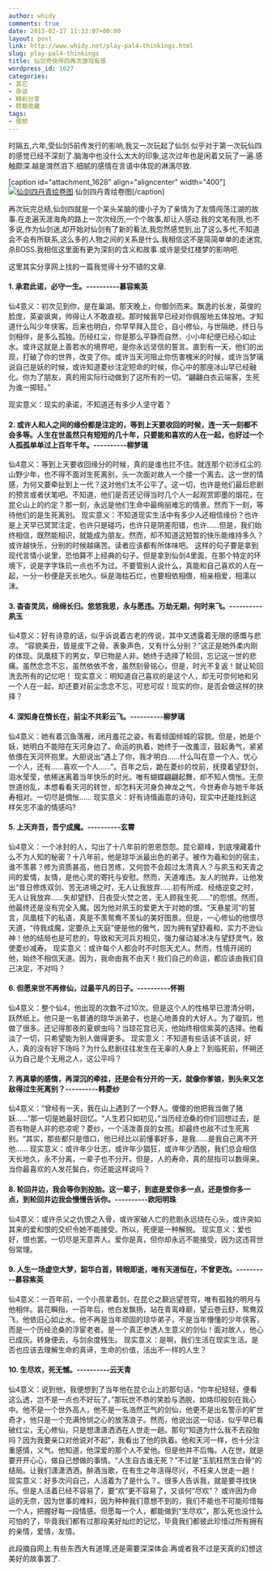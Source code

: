 ```yaml
---
author: whidy
comments: true
date: 2013-02-17 11:33:07+00:00
layout: post
link: http://www.whidy.net/play-pal4-thinkings.html
slug: play-pal4-thinkings
title: 仙剑奇侠传四再次游戏有感
wordpress_id: 1627
categories:
- 其它
- 杂谈
- 精彩分享
- 转载收藏
tags:
- 感想
---
```


时隔五,六年,受仙剑5前传发行的影响,我又一次玩起了仙剑.似乎对于第一次玩仙四的感觉已经不深刻了.脑海中也没什么太大的印象,这次过年也是闲着又玩了一遍.感触颇深.越是潸然泪下.细腻的感情在言语中体现的淋漓尽致.

[caption id="attachment_1628" align="aligncenter" width="400"][![仙剑四丹青绘卷图](http://www.whidy.net/wp-content/uploads/2013/02/pal4-400x300.jpg)](http://www.whidy.net/wp-content/uploads/2013/02/pal4.jpg) 仙剑四丹青绘卷图[/caption]

再次玩完总结,仙剑四就是一个呆头呆脑的傻小子为了亲情为了友情闯荡江湖的故事.在走遍天涯海角的路上一次次经历,一个个故事,却让人感动.我的文笔有限,也不多说,作为仙剑迷,却开始对仙剑有了新的看法,我忽然感觉到,出了这么多代,不知道会不会有所联系,这么多的人物之间的关系是什么.我相信这不是简简单单的走迷宫,杀BOSS.我相信这里面有更为深刻的含义和故事.或许是受红楼梦的影响吧.

这里其实分享网上找的一篇我觉得十分不错的文章.


#### 1. 承君此诺，必守一生。----------慕容紫英


仙4意义：初次见到你，是在巢湖。那天晚上，你御剑而来。飘逸的长发，英俊的脸庞，英姿飒爽，帅得让人不敢直视。那时候我早已经对你佩服地五体投地。才知道什么叫少年侠客。后来也明白，你早早拜入昆仑，自小修仙，与世隔绝，终日与剑相伴，是多么孤独。历经红尘，你是那么平静而自然，小小年纪便已经心如止水。或许这就是上善若水的境界吧，是你永远坚信的誓言。直到有一天，他们的出现，打破了你的世界，改变了你。或许当天河阻止你伤害槐米的时候，或许当梦璃说自己是妖的时候，或许知道菱纱注定短命的时候，你心中的那座冰山早已经融化。你为了朋友，真的用实际行动做到了这所有的一切。“翩翩白衣云端客，生死为谁一掷轻。”

现实意义：现实的承诺，不知道还有多少人坚守着？<!-- more -->


#### 2. 或许人和人之间的缘份都是注定的，等到上天要收回的时候，连一天一刻都不会多等。人生在世虽然只有短短的几十年，只要能和喜欢的人在一起，也好过一个人孤孤单单过上百年千年。----------柳梦璃


仙4意义：等到上天要收回缘分的时候，真的是谁也拦不住。就连那个初涉红尘的山野少年，也不得不面对生死离别，头一次面对故人一个接一个离去。这一世的情感，为何又要牵扯到上一代？这对他们太不公平了。这一切，也许是他们最后悲剧的预言或者伏笔吧。不知道，他们是否还记得当时几个人一起观赏即墨的烟花，在昆仑山上的约定？那一刻，永远是他们生命中最绚丽难忘的情景。然而下一刻，等待他们的是生死离别。
现实意义：不知道现实生活中有多少人还相信缘份？也许是上天早已冥冥注定，也许只是碰巧，也许只是阴差阳错，也许……但是，我们始终相信，既然能相识，就能成为朋友。然而，却不知道这短暂的快乐能维持多久？或许越快乐，分别的时候越痛苦。读者应该都有所体味吧。 这样的句子要是拿到现代言情小说里，恐怕算不上经典的句子。但是拿到仙剑4里面，在那个特定的环境下，说是字字珠玑一点也不为过。不要管别人说什么，真能和自己喜欢的人在一起，一分一秒便是天长地久。纵是海枯石烂，也要相依相偎，相亲相爱，相濡以沫。


#### 3. 杳杳灵凤，绵绵长归。悠悠我思，永与愿违。万劫无期，何时来飞。----------夙玉


仙4意义：好有诗意的话，似乎诉说着古老的传说，其中又透露着无限的感慨与悲凉。 “容貌美丑，皆是皮下之骨。表象声色，又有什么分别？”这正是她外柔内刚的体现。凤凰枝下的男女，早已物是人非。她终于选择了轮回，忘记这一世的悲痛。虽然念念不忘，虽然依依不舍，虽然刻骨铭心，但是，时光不复返！就让轮回洗去所有的记忆吧！
现实意义：明知道自己喜欢的是这个人，却无可奈何地和另一个人在一起，却还要对前尘念念不忘，可悲可叹！现实的你，是否会做这样的抉择？


#### 4. 深知身在情长在，前尘不共彩云飞。----------柳梦璃


仙4意义：她有着沉鱼落雁，闭月羞花之姿，有着倾国倾城的容貌。但是，她是个妖，她明白不能陪在天河身边了。命运的执着，她终于一改羞涩，鼓起勇气，紧紧依偎在天河怀抱里。大胆说出“遇上了你，我才明白……什么叫在意一个人、忧心一个人，还有……喜欢一个人……”。百年之后，跪在菱纱的坟前，抚摸着望舒剑，泪水莹莹，依稀迷离着当年快乐的时光。唯有蝴蝶翩翩起舞，却不知人惆怅。无奈世道纷乱，本想看看天河的转世，却怎料天河身负神龙之气，今世寿命与她千年妖寿相对。一切尽是惆怅……
现实意义：好有诗情画意的诗句，现实中还能找到这样矢志不渝的情感吗?


#### 5. 上天弃吾，吾宁成魔。----------玄霄


仙4意义：一个冰封的人，勾出了十八年前的恩恩怨怨。昆仑巅峰，到底埋藏着什么不为人知的秘密？十八年前，他是琼华派最出色的弟子。被作为羲和剑的宿主，谁不羡慕？修为资质甚高，他日苦练，又何尝不会超过太清真人？与夙玉和天青之间的爱情，友情，是他心灵的寄托与安慰。然而，天道难违。友人的抛弃，让他发出“昔日修炼双剑、苦无进境之时，无人让我放弃……初有所成、经络逆变之时，无人让我放弃……失却望舒、日夜受火焚之苦，无人顾我生死……”的怨恨。然而，他最终还是没有完全入魔。因为他对夙玉的爱更大于对她的恨。“天悬星河“的誓言，凤凰枝下的私语，真是不羡鸳鸯不羡仙的美好图景。但是，一心修仙的他恨尽天道，“待我成魔，定要杀上天庭”便是他的傲气，因为拥有望舒羲和，实力不逊仙神！他的结局也是可悲的，导致和天河兵刃相见，强力催动凝冰决与望舒灵气，致使菱纱减寿。
现实意义：或许每个人都会时不时怨天尤人。然而，性情开阔的他，始终不相信天道。因为，我命由我不由天！我们自己的命运，都应该由我们自己决定，不对吗？


#### 6. 但愿来世不再修仙，过最平凡的日子。----------怀朔


仙4意义：整个仙4，他出现的次数不过10次。但是这个人的性格早已澄清分明，跃然纸上。他只是一名普通的琼华派弟子，也是心地善良的大好人。为了璇玑，他做了很多。还记得那夜的夏螟虫吗？当琼花宫已灭，他始终相信紫英的选择。他看淡了一切，只希望能为别人做得更多。
现实意义：不知道有些话该不该说，好人，真的没有好下场吗？为什么悲剧往往发生在无辜的人身上？到临死前，怀朔还认为自己是个无用之人，这公平吗？


#### 7. 再真挚的感情，再深沉的牵挂，还是会有分开的一天，就像你爹娘，到头来又怎敌得过生死离别？----------韩菱纱


仙4意义：“曾经有一天，我在山上遇到了一个野人。傻傻的他把我当做了猪妖……”那一切是她最好回忆。“人生若只如初见，”当历经沧桑的你们回想过去，是否有物是人非的悲凉呢？菱纱，一个活泼善良的女孩。却最终也敌不过生死离别。“其实，那些都只是借口，他已经比以前懂事好多，是我……是我自己离不开他……
现实意义：或许年少壮志，或许年少猖狂，或许年少洒脱，我们总会相信天长地久，永不分离，一辈子也不分开。但是，人的寿命，真的屈指可以数得来。当你最喜欢的人发花鬓白，你还能这样说吗？


#### 8. 轮回井边，我会等你到投胎。这一辈子，到底是爱你多一点，还是恨你多一点，到轮回井边我会慢慢告诉你。----------欧阳明珠


仙4意义：或许杀父之仇恨之入骨，或许家破人亡的悲剧永远绕在心头，或许突如其来的爱和恨的交织令她不能接受。所以，死便是一种解脱。
现实意义：爱也好，恨也罢。一切尽是天意弄人。爱你是真，但你却永远不能接受，因为这违背世俗常理。


#### 9. 人生一场虚空大梦，韶华白首，转眼即逝，唯有天道恒在，不曾更改。----------慕容紫英


仙4意义：一百年前，一个小孩拿着剑，在昆仑之巅远望苍穹，唯有孤独的明月与他相伴。昙花瞬指，一百年后，他白发飘扬，站在青鸾峰巅，望云卷云舒，鸳鸯双飞，他依旧心如止水。他不再是当年顽固的琼华弟子，不是当年懵懂的少年侠客，而是一个历经沧桑的浮宦老者。是一个真正参透人生意义的剑仙！面对故人，他心已成灰。转身便去，与剑余度残生。
现实意义：是啊，我们生活在现实生活。是否也应该去理解生命的真谛，生命的价值，活出不一样的人生？


#### 10. 生尽欢，死无憾。----------云天青


仙4意义：说到他，我便想到了当年他在昆仑山上的那句话，“你年纪轻轻，便看这么透，岂不是一点也不好玩了。”那玩世不恭的笑脸与洒脱，如烙印般刻在我心中。他不是一个世外高人，他不是一名浩然正气的剑仙，他更不是出名警示的旷世奇才，他只是一个充满怜悯之心的放荡浪子。然而，他说出这一句话，似乎早已看破红尘，无心修仙，只是想潇潇洒洒在人世走一趟。那句“知道为什么我不去投胎吗？因为我要亲口对他说对不起”，我看出了他的执着。他和天河一样，也十分注重感情，义气。他知道，他深爱的那个人不爱他。但是他并不后悔。人在世，就是要开开心心，做自己想做的事情。“人生自古谁无死？”不过是“玉肌枉然生白骨”的结局。让我们潇潇洒洒，醉酒当歌，在有生之年活得尽兴，不枉来人世走一趟！
现实意义：好多次问自己，人活着为了是什么？。很多人告诉我，就是要寻找快乐。但是人活着已经不容易了，要“欢”更不容易了，又谈何“尽欢”？ 或许因为命运的无奈，因为世事的难料，因为种种我们意想不到的，我们不能也不可能珍惜每一个人，把握好每一段情感。但愿每一个人，都能做到“生尽欢”，那么死也没什么可怕的了，毕竟我们都有过那段美好灿烂的记忆，毕竟我们都彼此珍惜过所有拥有的亲情，爱情，友情。

此段摘自网上.有些东西大有道理,还是需要深深体会.再或者我不过是天真的幻想这美好的故事罢了.
